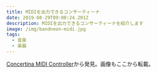 ```yaml
---
title: MIDIを出力できるコンサーティーナ
date: 2019-08-29T09:08:24.201Z
description: MIDIを出力できるコンサーティーナを紹介します
image: /img/bandneon-midi.jpg
tags:
  - 音楽
  - 楽器
---
```

[Concertina MIDI Controller](https://hackaday.io/project/167145-concertina-midi-controller)から発見。画像もここから転載。
